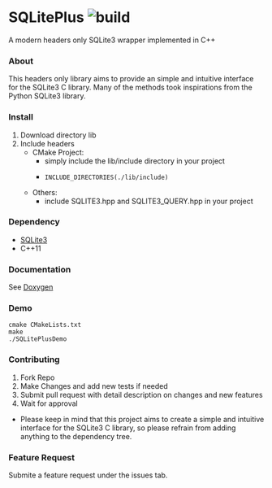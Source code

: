 # SQLitePlus ![build](https://github.com/yuqian5/SQLitePlus/workflows/CMake/badge.svg?branch=master)

A modern headers only SQLite3 wrapper implemented in C++

### About
This headers only library aims to provide an simple and intuitive interface for the SQLite3 C library.
Many of the methods took inspirations from the Python SQLite3 library. 

### Install
1. Download directory lib
2. Include headers
    * CMake Project:
        * simply include the lib/include directory in your project
        *     INCLUDE_DIRECTORIES(./lib/include)
    * Others:
        * include SQLITE3.hpp and SQLITE3_QUERY.hpp in your project
        
### Dependency
* [SQLite3](https://github.com/sqlite/sqlite)
* C++11

### Documentation
See [Doxygen](https://yuqian5.github.io/SQLitePlus/html/annotated.html)

### Demo
    cmake CMakeLists.txt
    make
    ./SQLitePlusDemo
    
### Contributing
1. Fork Repo
2. Make Changes and add new tests if needed
3. Submit pull request with detail description on changes and new features
4. Wait for approval
* Please keep in mind that this project aims to create a simple and intuitive interface for the SQLite3 C library, so please refrain from adding anything to the dependency tree.
    
### Feature Request
Submite a feature request under the issues tab.

